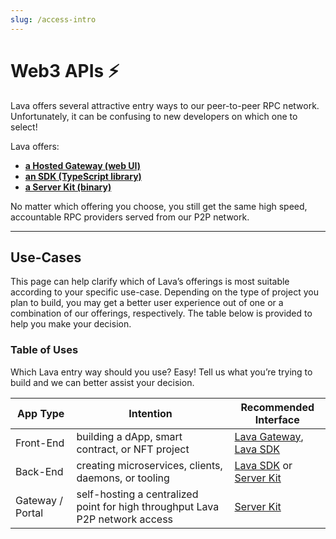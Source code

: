 ```yaml
---
slug: /access-intro
---
```


# Web3 APIs ⚡️

Lava offers several attractive entry ways to our peer-to-peer RPC network. Unfortunately, it can be confusing to new developers on which one to select! 



Lava offers:

- **[a Hosted Gateway (web UI)](https://gateway.lavanet.xyz)**
- **[an SDK (TypeScript library)](https://github.com/lavanet/lava-sdk)**
- **[a Server Kit (binary)](https://github.com/lavanet/lava/tree/main/protocol/rpcconsumer)**

No matter which offering you choose, you still get the same high speed, accountable RPC providers served from our P2P network.

---
## Use-Cases

This page can help clarify which of Lava’s offerings is most suitable according to your specific use-case. Depending on the type of project you plan to build, you may get a better user experience out of one or a combination of our offerings, respectively. The table below is provided to help you make your decision.

### Table of Uses

Which Lava entry way should you use? Easy! Tell us what you’re trying to build and we can better assist your decision.

| App Type      |  Intention     | Recommended Interface |
|--------------|-----------|------------|
| Front-End | building a dApp, smart contract, or NFT project | [Lava Gateway](docs/access-apis/gateway-access.md), [Lava SDK](docs/access-apis/access-sdk.md) |
| Back-End  | creating microservices, clients, daemons, or tooling | [Lava SDK](docs/access-apis/access-sdk.md)  or [Server Kit](docs/access-apis/access-server-kit.md)|
Gateway / Portal | self-hosting a centralized point for high throughput Lava P2P network access | [Server Kit](docs/access-apis/access-server-kit.md)